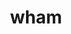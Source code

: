 ---
category: 4-letters
denotation: null
name: wham
reference_link: https://www.etymonline.com/word/wham
root_language: null
root_name: null
title: wham
type: free
word_sums:
- respelling: wham
  sum: 'Wham + '
---